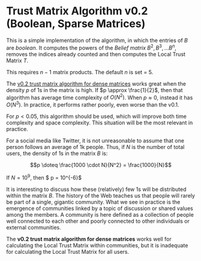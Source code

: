 # Trust Matrix Algorithm v0.2 (Boolean, Sparse Matrices)

This is a simple implementation of the algorithm, in which the entries of $B$ are _boolean_.
It computes the powers of the _Belief matrix_ $B^2 , B^3 , \dots B^n$, removes the indices already counted and then computes the Local Trust Matrix $T$.

This requires $n-1$ matrix products. The default $n$ is set = 5.

The [v0.2 trust matrix algorithm for dense matrices](https://github.com/pippellia-btc/The-Problem-of-Spam/tree/main/v0.2_dense) works great when the density $p$ of 1s in the matrix is high.
If $p \approx \frac{1}{2}$, then that algorithm has average time complexity of $O(N^2)$. When $p \approx 0$, instead it has $O(N^3)$. 
In practice, it performs rather poorly, even worse than the v0.1.

For $p < 0.05$, this algorithm should be used, which will improve both time complexity and space complexity. This situation will be the most relevant in practice.

For a social media like Twitter, it is not unreasonable to assume that one person follows an average of 1k people.
Thus, if $N$ is the number of total users, the density of 1s in the matrix $B$ is:

$$p \doteq \frac{1000 \cdot N}{N^2} = \frac{1000}{N}$$

If $N = 10^9$, then $ p = 10^{-6}$

It is interesting to discuss how these (relatively) few 1s will be distributed within the matrix $B$.
The history of the Web teaches us that people will rarely be part of a single, gigantic community. What we see in practice is the emergence of communities linked by a topic of discussion or shared values among the members.
A community is here defined as a collection of people well connected to each other and poorly connected to other individuals or external communities.

The **v0.2 trust matrix algorithm for dense matrices** works well for calculating the Local Trust Matrix within communities, but it is inadequate for calculating the Local Trust Matrix for all users.
